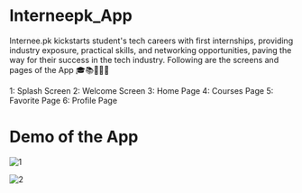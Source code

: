 # Interneepk_App
Internee.pk kickstarts student's tech careers with first internships, providing industry exposure, practical skills, and networking opportunities, paving the way for their success in the tech industry. Following are the screens and pages of the App 🎓📚👨🏻‍🎓

1: Splash Screen
2: Welcome Screen
3: Home Page
4: Courses Page
5: Favorite Page
6: Profile Page

# Demo of the App

![1](https://github.com/osamakamal20/Internee.pk-App/assets/70693692/e25eb1c9-9136-43c7-a5d6-07a3d9ede28b)

![2](https://github.com/osamakamal20/Internee.pk-App/assets/70693692/1a5e9333-e2df-4c33-88a3-9ff293fa5b88)



